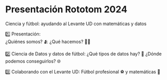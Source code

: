 # Presentación Rototom 2024

Ciencia y fútbol: ayudando al Levante UD con matemáticas y datos

1️⃣ Presentación: <br>
¿Quiénes somos? 🫂 ¿Qué hacemos? 👩‍💻


2️⃣ Ciencia de Datos y datos de fútbol: 
¿Qué tipos de datos hay? 💾 ¿Dónde podemos conseguirlos? 🌐


3️⃣ Colaborando con el Levante UD:
Fútbol profesional ⚽  y matemáticas 🔎
